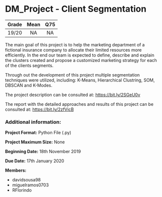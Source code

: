# DM_Project - Client Segmentation

| Grade                | Mean                  | Q75                |
|:--------------------:|:---------------------:|:------------------:|
| 19/20                | NA                    | NA                 |

The main goal of this project is to help the marketing department of a fictional insurance company to allocate their limited resources more efficiently. In the end our team is expected to define, describe and explain the clusters created and propose a customized marketing strategy for each of the clients segments.

Through out the development of this project multiple segmentation techniques were utilized, including: K-Means, Hierarchical Clustring, SOM, DBSCAN and K-Modes. 

The project description can be consulted at: https://bit.ly/2SGeU0v

The report with the detailed approaches and results of this project can be consulted at: https://bit.ly/2zfVicB 

### Additional information:

**Project Format:** Python File (.py)

**Project Maximum Size:** None

**Beginning Date:** 18th November 2019

**Due Date:** 17th January 2020

**Members:**
- davidsousa98
- miguelramos0703
- RFlorindo

